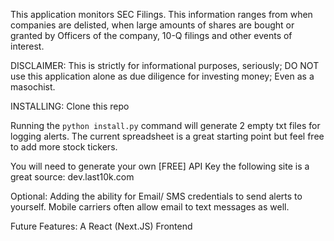 

This application monitors SEC Filings. This information ranges from when companies are delisted, when large amounts of shares are bought or granted by Officers of the company, 10-Q filings and other events of interest.

DISCLAIMER: This is strictly for informational purposes, seriously; DO NOT use this application alone as due diligence for investing money; Even as a masochist.

INSTALLING: Clone this repo

Running the `python install.py` command will generate 2 empty txt files for logging alerts. The current spreadsheet is a great starting point but feel free to add more stock tickers.

 You will need to generate your own [FREE] API Key the following site is a great source: dev.last10k.com

 Optional: Adding the ability for Email/ SMS credentials to send alerts to yourself.
 Mobile carriers often allow email to text messages as well.
 
 Future Features:
 A React (Next.JS) Frontend

